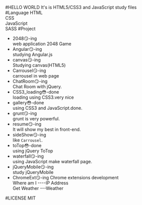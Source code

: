 #HELLO WORLD
It's is HTML5/CSS3 and JavaScript study files   
#Language
HTML   
CSS   
JavaScript   
SASS
#Project
* 2048:smirk:-ing   
web application  2048 Game
* Angular:smirk:-ing   
studying Angular.js
* canvas:smirk:-ing   
Studying canvas(HTML5)
* Carrousel:smirk:-ing   
carrousel in web page
* ChatRoom:smirk:-ing   
Chat Room with jQuery.
* CSS3_loading:flushed:-done   
loading using CSS3.very nice
* gallery:flushed:-done   
using CSS3 and JavaScript.done.
* grunt:smirk:-ing   
grunt is very powerful.
* resume:smirk:-ing   
It will show my best in front-end.
* sideShow:smirk:-ing   
like `Carrousel`.
* toTop:flushed:-done   
using jQuery ToTop
* waterfall:smirk:-ing   
using JavaScript make waterfall page.
* jQueryMobile:smirk:-ing   
study jQueryMobile
* ChromeExt:smirk:-ing
Chrome extensions development   
Where am I ----IP Address   
Get Weather ---Weather

#LICENSE
MIT